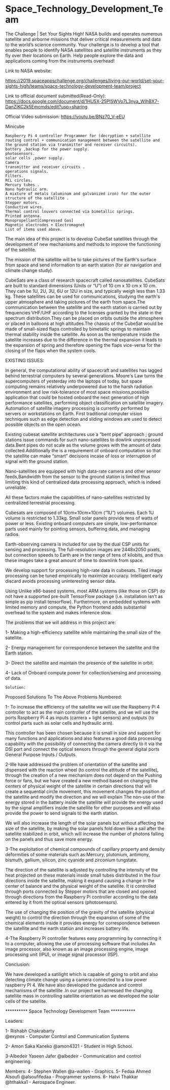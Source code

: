 # Space_Technology_Development_Team
The Challenge | Set Your Sights High! NASA builds and operates numerous satellite and airborne missions that deliver critical measurements and data to the world’s science community. Your challenge is to develop a tool that enables people to identify NASA satellites and satellite instruments as they fly over their locations on Earth. Help people explore the data and applications coming from the instruments overhead!


Link to NASA website:

https://2019.spaceappschallenge.org/challenges/living-our-world/set-your-sights-high/teams/space-technology-development-team/project

Link to official document submitted(Read-Only):
https://docs.google.com/document/d/1HU5X-25PlSWVo7L3nya_WIhBX7-DanZiKC2k5Emcmds/edit?usp=sharing

Official Video submission:
https://youtu.be/BNz70_V-eEU


Minicube

    Raspberry Pi 4 controller Programmer for (decryption + satellite routing control + communication management between the satellite and the ground station via transmitter and receiver circuits).
    battery ,backup for the power supply.
    photosensors.
    solar cells ,power supply.
    Camera
    transmitter and receiver circuits .
    operations signals.
    Filters.
    RCL circles.
    Mercury tubes .
    Nano hydraulic arm.
    A mixture of metals (aluminum and galvanized iron) for the outer structure of the satellite .
    Stepper motors.
    Conductive wires.
    Thermal control louvers connected via bimetallic springs.
    Printed antenna.
    Monopropellant[Compressed Gas]
    Magnetic electrodes + Electromagnet
    List of items used above. 






The main idea of this project is to develop CubeSat satellites through the development of new mechanisms and methods to improve the functioning of the satellite.

The mission of the satellite will be to take pictures of the Earth's surface from space and send information to an earth station (for air navigation and climate change study).


CubeSats are a class of research spacecraft called nanosatellites. CubeSats are built to standard dimensions (Units or “U”) of 10 cm x 10 cm x 10 cm. They can be 1U, 2U, 3U, 6U or 12U in size, and typically weigh less than 1.33 kg. These satellites can be used for communications, studying the earth's upper atmosphere and taking pictures of the earth from space.The communication between the satellite and the earth station is carried out by frequencies VHF/UHF according to the licenses granted by the state in the spectrum distribution.They can be placed on orbits outside the atmosphere or placed in balloons at high altitudes.The chassis of the CubeSat would be made of small-sized flaps controlled by bimetallic springs to maintain thermal stability inside the satellite. As soon as the temperature inside the satellite increases due to the difference in the thermal expansion it leads to the expansion of spring and therefore opening the flaps vice-versa for the closing of the flaps when the system cools.









EXISTING ISSUES:

In general, the computational ability of spacecraft and satellites has lagged behind terrestrial computers by several generations. Moore's Law turns the supercomputers of yesterday into the laptops of today, but space computing remains relatively underpowered due to the harsh radiation environment and low risk-tolerance of most space missions,possible application that could be hosted onboard the next generation of high performance satellites, performing object classification on satellite imagery. Automation of satellite imagery processing is currently performed by servers or workstations on Earth. First traditional computer vision techniques such as edge detection and sliding windows are used to detect possible objects on the open ocean.

Existing cubesat satellite architectures use a “bent pipe” approach ; ground stations issue commands for such nano-satellites to dowlink unprocessed data.Bent pipes do not scale as the volume grows with the amount of data collected.Additionally the is a requirement of onboard computation so that the satellite can make “smart” decisions incase of loss or interruption of signal with the ground station.

Nano-satellites are equipped with high data-rate camera and other sensor feeds,Bandwidth from the sensor to the ground station is limited thus limiting this kind of centralized data processing approach, which is indeed unreliable.

All these factors make the capabilities of nano-satellites restricted by centralized terrestrial processing.



Cubesats are composed of 10cm×10cm×10cm (“1U”) volumes. Each 1U volume is restricted to 1.33kg. Small solar panels provide tens of watts of power or less. Existing onboard computers are simple, low-performance parts used mainly for pointing sensors, buffering data, and managing radios.

Earth-observing camera is included for use by the dual CSP units for sensing and processing. The full-resolution images are 2448x2050 pixels, but connection speeds to Earth are in the range of tens of kilobits, and thus these images take a great amount of time to downlink from space.



We develop support for processing high-rate data in cubesats. Tiled image processing can be tuned empirically to maximize accuracy. Intelligent early discard avoids processing uninteresting sensor data.



Using Unlike x86-based systems, most ARM systems (like those on CSP) do not have a supported pre-built TensorFlow package (i.e. installation isn’t as simple as pip install tensorflow). Furthermore, on embedded systems with limited memory and compute, the Python frontend adds substantial overhead to the system and makes inference slow.





The problems that we will address in this project are:

1- Making a high-efficiency satellite while maintaining the small size of the satellite.

2- Energy management for correspondence between the satellite and the Earth station.

3- Direct the satellite and maintain the presence of the satellite in orbit.

4- Lack of Onboard compute power for collection/sensing and processing of data.







    Solution:

Proposed Solutions To The Above Problems Numbered:

1- To increase the efficiency of the satellite we will use the Raspberry Pi 4 controller to act as the main controller of the satellite, and we will use the ports Raspberry Pi 4 as inputs (camera + light sensors) and outputs (to control parts such as solar cells and hydraulic arm).

This controller has been chosen because it is small in size and support for many functions and applications and also features a good data processing capability with the possibility of connecting the camera directly to it via the DSI port and connect the optical sensors through the general digital ports General Purpose Inputs / Outputs.

2-We have addressed the problem of orientation of the satellite and dispensed with the reaction wheel (to control the attitude of the satellite), through the creation of a new mechanism does not depend on the Pushing force or fans, but we have created a new method based on changing the centers of physical weight of the satellite in certain directions that will create a sequential circle movement, this movement changes the position of the satellite and modify the direction and we will explain The non-use of the energy stored in the battery inside the satellite will provide the energy used by the signal amplifiers inside the satellite for other purposes and will also provide the power to send signals to the earth station.

We will also increase the length of the solar panels but without affecting the size of the satellite, by making the solar panels fold down like a sail after the satellite stabilized in orbit, which will increase the number of photons falling on the panels and thus save more energy.

3-The exploitation of chemical compounds of capillary property and density deformities of some materials such as:Mercury, plutonium, antimony, bismuth, gallium, silicon, zinc cyanide and zirconium tungstate.

The direction of the satellite is adjusted by controlling the intensity of the heat projected on these materials inside small tubes distributed in the four directions inside the satellite, making it expand causing a change in the center of balance and the physical weight of the satellite. It is controlled through ports connected by Stepper motors that are closed and opened through directions from the Raspberry Pi controller according to the data entered by it from the optical sensors (photosensors).

The use of changing the position of the gravity of the satellite (physical weight) to control the direction through the expansion of some of the chemical elements inside it provides energy for correspondence between the satellite and the earth station and increases battery life.



4-The Raspberry Pi controller features easy programming by connecting it to a computer, allowing the use of processing software that includes An image processor, also known as an image processing engine, image processing unit (IPU), or image signal processor (ISP).








Conclusion:

We have developed a satilight which is capable of going to orbit and also detecting climate change using a camera connected to a low power raspberry PI 4. We have also developed the guidance and control mechanisms of the satellite .In our project we harnessed the changing satellite mass in controlling satellite orientation as we developed the solar cells of the satellite. 


********** Space Technology Development Team ***********


Leaders:


1- Rishabh Chakrabarty  
 @exynos - Computer Control and Communication Systems
 
2- Amon Saka Kaneko
 @amon4321 - Student in High School.
 
3-Albedeir Yaseen Jafer
 @albedeir - Communication and control engineering.

Members:
4- Stephen Wallen 
 @a-wallen  - Graphics. 
5- Fedaa Ahmed Alsoufi 
 @alsoufifedaa - Programmer systems.
6- Hatvi Thakkar  
 @hthakka1 - Aerospace Engineer.
 
 
 

